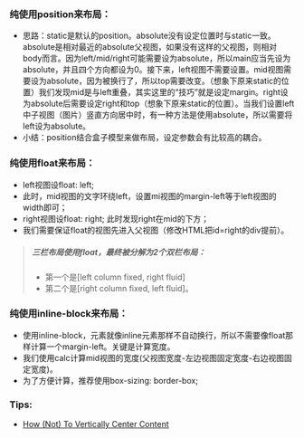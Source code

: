 

### 纯使用position来布局：

* 思路：static是默认的position。absolute没有设定位置时与static一致。absolute是相对最近的absolute父视图，如果没有这样的父视图，则相对body而言。因为left/mid/right可能需要设为absolute，所以main应当先设为absolute，并且四个方向都设为0。接下来，left视图不需要设置。mid视图需要设为absolute，因为被换行了，所以top需要改变。（想象下原来static的位置）我们发现mid是与left重叠，其实这里的“技巧”就是设定margin。right设为absolute后需要设定right和top（想象下原来static的位置）。当我们设置left中子视图（图片）竖直方向居中时，有一种方法是使用absolute，所以需要将left设为absolute。
* 小结：position结合盒子模型来做布局，设定参数会有比较高的耦合。


### 纯使用float来布局：
* left视图设float: left;
* 此时，mid视图的文字环绕left，设置mi视图的margin-left等于left视图的width即可；
* right视图设float: right; 此时发现right在mid的下方；
* 我们需要保证float的视图先进入父视图（修改HTML把id=right的div提前）。
> ##### 三栏布局使用float，最终被分解为2个双栏布局：
> * 第一个是[left column fixed, right fluid]
> * 第二个是[right column fixed, left fluid]。


### 纯使用inline-block来布局：
* 使用inline-block，元素就像inline元素那样不自动换行，所以不需要像float那样计算一个margin-left。关键是计算宽度。
* 我们使用calc计算mid视图的宽度(父视图宽度-左边视图固定宽度-右边视图固定宽度)。
* 为了方便计算，推荐使用box-sizing: border-box;


### Tips:
* [How (Not) To Vertically Center Content](http://phrogz.net/CSS/vertical-align/index.html)
